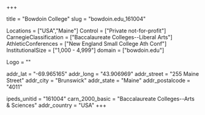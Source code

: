 
+++

title = "Bowdoin College"
slug = "bowdoin.edu_161004"

Locations = ["USA","Maine"]
Control = ["Private not-for-profit"]
CarnegieClassification = ["Baccalaureate Colleges--Liberal Arts"]
AthleticConferences = ["New England Small College Ath Conf"]
InstitutionalSize = ["1,000 - 4,999"]
domain = ["bowdoin.edu"]

Logo = ""

addr_lat = "-69.965165"
addr_long = "43.906969"
addr_street = "255 Maine Street"
addr_city = "Brunswick"
addr_state = "Maine"
addr_postalcode = "4011"

ipeds_unitid = "161004"
carn_2000_basic = "Baccalaureate Colleges--Arts & Sciences"
addr_country = "USA"
+++
    
